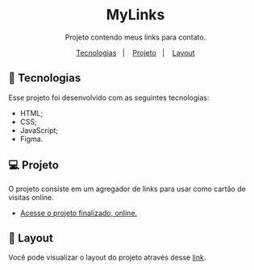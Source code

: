  <h1 align="center"> MyLinks </h1>

<p align="center">
Projeto contendo meus links para contato. </p>

<p align="center">
  <a href="#-tecnologias">Tecnologias</a>&nbsp;&nbsp;&nbsp;|&nbsp;&nbsp;&nbsp;
  <a href="#-projeto">Projeto</a>&nbsp;&nbsp;&nbsp;|&nbsp;&nbsp;&nbsp;
  <a href="#-layout">Layout</a>
</p>

## 🚀 Tecnologias

Esse projeto foi desenvolvido com as seguintes tecnologias:

- HTML; 
- CSS;
- JavaScript;
- Figma.

## 💻 Projeto

O projeto consiste em um agregador de links para usar como cartão de visitas online.

- [Acesse o projeto finalizado, online.](https://o-vitorhugo.github.io/MyLinks)

## 🔖 Layout

Você pode visualizar o layout do projeto através desse [link](https://www.figma.com/community/file/1187422022288947321).